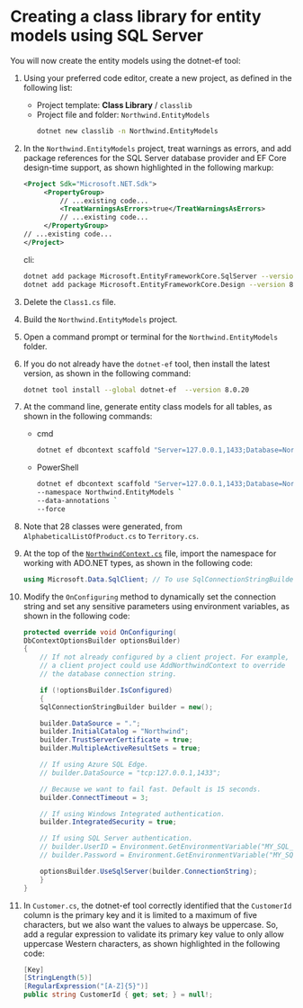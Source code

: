 # Creating a class library for entity models using SQL Server
You will now create the entity models using the dotnet-ef tool:

1. Using your preferred code editor, create a new project, as defined in the following list:
   * Project template: **Class Library** / `classlib`
   * Project file and folder: `Northwind.EntityModels`
     ```bash
     dotnet new classlib -n Northwind.EntityModels
     ```
2. In the `Northwind.EntityModels` project, treat warnings as errors, and add package references for the SQL Server database provider and EF Core design-time support, as shown highlighted in the following markup:
   ```xml
   <Project Sdk="Microsoft.NET.Sdk">
        <PropertyGroup>
            // ...existing code...
            <TreatWarningsAsErrors>true</TreatWarningsAsErrors>
            // ...existing code...
        </PropertyGroup>
   // ...existing code...
   </Project>
   ```
   cli:
   ```bash
   dotnet add package Microsoft.EntityFrameworkCore.SqlServer --version 8.0.20
   dotnet add package Microsoft.EntityFrameworkCore.Design --version 8.0.20
   ```
3. Delete the `Class1.cs` file.
4. Build the `Northwind.EntityModels` project.
5. Open a command prompt or terminal for the `Northwind.EntityModels` folder.
6. If you do not already have the `dotnet-ef` tool, then install the latest version, as shown in the following command:
   ```bash
   dotnet tool install --global dotnet-ef  --version 8.0.20 
   ```
7. At the command line, generate entity class models for all tables, as shown in the following commands:
   * cmd
     ```bash
     dotnet ef dbcontext scaffold "Server=127.0.0.1,1433;Database=Northwind;User Id=sa;Password=StrongP@ssw0rd123!;TrustServerCertificate=True;MultipleActiveResultSets=True;" Microsoft.EntityFrameworkCore.SqlServer --namespace Northwind.EntityModels --data-annotations
     ```
   * PowerShell
     ```bash
     dotnet ef dbcontext scaffold "Server=127.0.0.1,1433;Database=Northwind;User Id=sa;Password=StrongP@ssw0rd123!;TrustServerCertificate=True;MultipleActiveResultSets=True;" Microsoft.EntityFrameworkCore.SqlServer `
     --namespace Northwind.EntityModels `
     --data-annotations `
     --force
     ```

8. Note that 28 classes were generated, from `AlphabeticalListOfProduct.cs` to `Territory.cs`.
9. At the top of the [`NorthwindContext.cs`](../Northwind.DataContext/NorthwindContext.cs) file, import the namespace for working with ADO.NET types, as shown in the following code:
    ```csharp
    using Microsoft.Data.SqlClient; // To use SqlConnectionStringBuilder.
    ```
10. Modify the `OnConfiguring` method to dynamically set the connection string and set any sensitive parameters using environment variables, as shown in the following code:
    ```csharp
    protected override void OnConfiguring(
    DbContextOptionsBuilder optionsBuilder)
    {
        // If not already configured by a client project. For example,
        // a client project could use AddNorthwindContext to override
        // the database connection string.

        if (!optionsBuilder.IsConfigured)
        {
        SqlConnectionStringBuilder builder = new();

        builder.DataSource = ".";
        builder.InitialCatalog = "Northwind";
        builder.TrustServerCertificate = true;
        builder.MultipleActiveResultSets = true;

        // If using Azure SQL Edge.
        // builder.DataSource = "tcp:127.0.0.1,1433";

        // Because we want to fail fast. Default is 15 seconds.
        builder.ConnectTimeout = 3;

        // If using Windows Integrated authentication.
        builder.IntegratedSecurity = true;

        // If using SQL Server authentication.
        // builder.UserID = Environment.GetEnvironmentVariable("MY_SQL_USR");
        // builder.Password = Environment.GetEnvironmentVariable("MY_SQL_PWD");

        optionsBuilder.UseSqlServer(builder.ConnectionString);
        }
    }
    ```
11. In `Customer.cs`, the dotnet-ef tool correctly identified that the `CustomerId` column is the primary key and it is limited to a maximum of five characters, but we also want the values to always be uppercase. So, add a regular expression to validate its primary key value to only allow uppercase Western characters, as shown highlighted in the following code:
    ```csharp
    [Key]
    [StringLength(5)]
    [RegularExpression("[A-Z]{5}")] 
    public string CustomerId { get; set; } = null!;
    ```